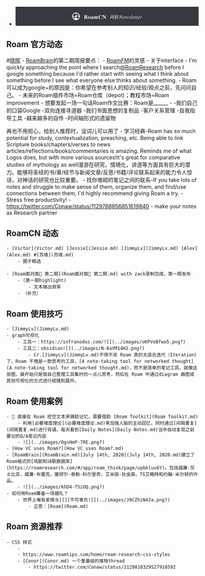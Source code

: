 - ![](../images/hurH4aFAeC.png?) 

## Roam 官方动态
    
#[晓晖](晓晖.md)
    - [RoamBrain](RoamBrain.md)的第二期周报要点：
    - [RoamFM](RoamFM.md)的灵感
        - 关于interface
            - I'm quickly approaching the point where I search[@RoamResearch](https://twitter.com/RoamResearch) before I google something because I'd rather start with seeing what I think about something before I see what everyone else thinks about something.
            - Roam可以成为google+的原因是：你希望在参考别人的知识/经验/观点之前，先问问自己。
            - 未来的Roam插件市场=Roam仓库（depot)；教程市场=Roam improvement
            - 想要发起一场一句话Roam作文比赛：Roam是______
                -  -我们自己的口袋Google 
 -双向连接寻道器
 -我们书面思想的复制品
 -客户关系管理
 -自我指导工具
 -越来越多的自传
 -时间轴形式的遗留物

再也不用担心，给别人推荐时，没词儿可以用了
                - 学习经典-Roam has so much potential for study, contextualization, preaching, etc. Being able to link Scripture books/chapters/verses to news articles/reflections/books/commentaries is amazing. Reminds me of what Logos does, but with more various sources!it's great for comparative studies of mythology as well漫游在研究，情境化，讲道等方面具有巨大的潜力。能够将圣经的书/章/经节与新闻文章/反思/书籍/评论联系起来的能力令人惊讶。对神话的研究也比较重要。
                - 找你堆砌的笔记之间的联系-If you take lots of notes and struggle to make sense of them, organize them, and find/use connections between them, I'd highly recommend giving Roam a try.
                - Stress free productivity!
                    - https://twitter.com/Conaw/status/1129788856851619840
                - make your notes as Research partner

## RoamCN 动态
    - [Victor](Victor.md) [Jessie](Jessie.md) [JimmyLv](JimmyLv.md) [Alex](Alex.md) #[苏维](苏维.md)
        - 圈子精选
            - 
    - [Roam面对面🍜 第二期](Roam面对面🍜 第二期.md) with zack录制完成，第一期发布
        - (第一期highlight)
            - 文本输出效率
        - （补充）

## Roam 使用技巧
    - [JimmyLv](JimmyLv.md)
    - graph可视化
        - 工具一：https://infranodus.com/![](../images/oKPVeBfwo5.png?)
        - 工具二：obsidian![](../images/N-8aVM14H2.png?)
            - Cr.[JimmyLv](JimmyLv.md)不得不说 Roam 真的太适合迭代（Iteration）了，Roam 不愧是一款思考的工具，[A note-taking tool for networked thought](A note-taking tool for networked thought.md)，而不是简单的笔记工具。就像这张图，最开始只是我自己整理工具集时的一点儿思考，然后在 Roam 中通过diagram 画图或其他可视化的方式进行梳理和展开。

## Roam 使用案例
    - 🧠 直接在 Roam 挖空文本来辅助记忆，需要借助 [Roam Toolkit](Roam Toolkit.md) 
        - 利用[必要难度理论](必要难度理论.md)来加强人脑的主动回忆，同时通过[间隔重复](间隔重复.md)进行背诵，每天看到[Daily Notes](Daily Notes.md)当中自动复现之前要记的Q/A笔记内容
        - ![](../images/OgsHmP-7RE.png?)
    - [How VC uses Roam?](How VC uses Roam?.md)
    - [RoamBrain](RoamBrain.md)[July 14th, 2020](July 14th, 2020.md)建立了Roam格式的[戏剧和诗歌数据库](https://roamresearch.com/#/app/roam_think/page/upbkluv6Y)。包括威廉·莎士比亚，威廉·布雷克，塞缪尔·泰勒·科尔里奇，艾米丽·狄金森，TS艾略特和约翰·米尔顿的作品。
        - ![](../images/khD4-T5zOQ.png?)
    - 如何用Roam筹备一场婚礼？
        - 世界上唯有爱情与[[]]不可辜负![](../images/J9CZhiN4Ja.png?)
            - 正答：[Roam](Roam.md)

## Roam 资源推荐
    - CSS 样式
        - 
        - https://www.roamtips.com/home/roam-research-css-styles
        - [Conor](Conor.md) 一个重量级的推特thread
            - https://twitter.com/Conaw/status/1129810329527918592
